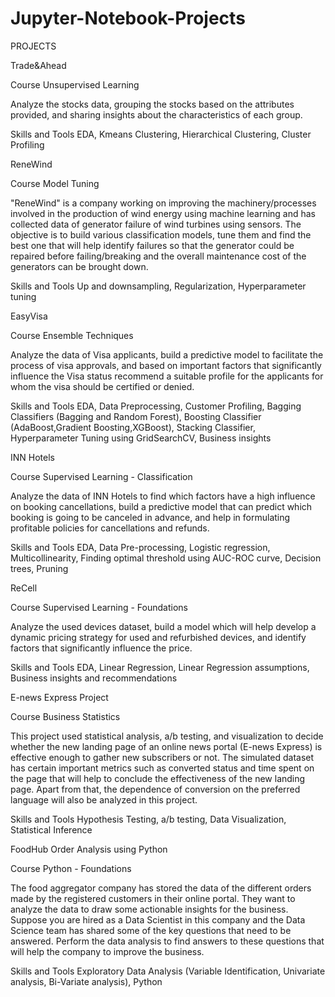 # Jupyter-Notebook-Projects
PROJECTS

Trade&Ahead

Course Unsupervised Learning

Analyze the stocks data, grouping the stocks based on the attributes provided, and sharing insights about the characteristics of each group.

Skills and Tools
EDA, Kmeans Clustering, Hierarchical Clustering, Cluster Profiling


ReneWind

Course Model Tuning

"ReneWind" is a company working on improving the machinery/processes involved in the production of wind energy using machine learning and has collected data of generator failure of wind turbines using sensors. The objective is to build various classification models, tune them and find the best one that will help identify failures so that the generator could be repaired before failing/breaking and the overall maintenance cost of the generators can be brought down.

Skills and Tools
Up and downsampling, Regularization, Hyperparameter tuning


EasyVisa

Course Ensemble Techniques

Analyze the data of Visa applicants, build a predictive model to facilitate the process of visa approvals, and based on important factors that significantly influence the Visa status recommend a suitable profile for the applicants for whom the visa should be certified or denied.

Skills and Tools
EDA, Data Preprocessing, Customer Profiling, Bagging Classifiers (Bagging and Random Forest), Boosting Classifier (AdaBoost,Gradient Boosting,XGBoost), Stacking Classifier, Hyperparameter Tuning using GridSearchCV, Business insights


INN Hotels

Course Supervised Learning - Classification

Analyze the data of INN Hotels to find which factors have a high influence on booking cancellations, build a predictive model that can predict which booking is going to be canceled in advance, and help in formulating profitable policies for cancellations and refunds.

Skills and Tools
EDA, Data Pre-processing, Logistic regression, Multicollinearity, Finding optimal threshold using AUC-ROC curve, Decision trees, Pruning


ReCell

Course Supervised Learning - Foundations

Analyze the used devices dataset, build a model which will help develop a dynamic pricing strategy for used and refurbished devices, and identify factors that significantly influence the price.

Skills and Tools
EDA, Linear Regression, Linear Regression assumptions, Business insights and recommendations


E-news Express Project

Course Business Statistics

This project used statistical analysis, a/b testing, and visualization to decide whether the new landing page of an online news portal (E-news Express) is effective enough to gather new subscribers or not. The simulated dataset has certain important metrics such as converted status and time spent on the page that will help to conclude the effectiveness of the new landing page. Apart from that, the dependence of conversion on the preferred language will also be analyzed in this project.

Skills and Tools
Hypothesis Testing, a/b testing, Data Visualization, Statistical Inference


FoodHub Order Analysis using Python

Course Python - Foundations

The food aggregator company has stored the data of the different orders made by the registered customers in their online portal. They want to analyze the data to draw some actionable insights for the business. Suppose you are hired as a Data Scientist in this company and the Data Science team has shared some of the key questions that need to be answered. Perform the data analysis to find answers to these questions that will help the company to improve the business.

Skills and Tools
Exploratory Data Analysis (Variable Identification, Univariate analysis, Bi-Variate analysis), Python
